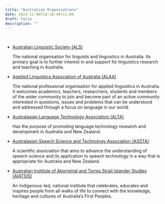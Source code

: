 ```yaml
---
title: "Australian Organisations"
date: 2023-11-06T14:18:49+11:00
draft: false
description: ""
---
```


<br>

- [Australian Linguistic Society (ALS)](https://als.asn.au/Home)
  
  The national organisation for linguists and linguistics in Australia. Its primary goal is to further interest in and support for linguistics research and teaching in Australia.

- [Applied Linguistics Association of Australia (ALAA)](https://alaa.net.au/)
  
  The national professional organisation for applied linguistics in Australia. It welcomes academics, teachers, researchers, students and members of the wider community to join and become part of an active community interested in questions, issues and problems that can be understood and addressed through a focus on language in our world.

- [Australasian Language Technology Association (ALTA)](https://www.alta.asn.au/index.html)

  Has the purpose of promoting language technology research and development in Australia and New Zealand.

- [Australasian Speech Science and Technology Association (ASSTA)](https://assta.org/)

  A scientific association that aims to advance the understanding of speech science and its application to speech technology in a way that is appropriate for Australia and New Zealand.

- [Australian Institute of Aboriginal and Torres Strait Islander Studies (AIATSIS)](https://aiatsis.gov.au/)

  An Indigenous-led, national institute that celebrates, educates and inspires people from all walks of life to connect with the knowledge, heritage and cultures of Australia’s First Peoples.